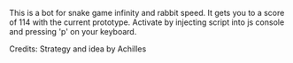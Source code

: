 This is a bot for snake game infinity and rabbit speed. It gets you to a score of 114 with the current prototype. Activate by injecting script into js console and pressing 'p' on your keyboard. 

Credits:
Strategy and idea by Achilles
